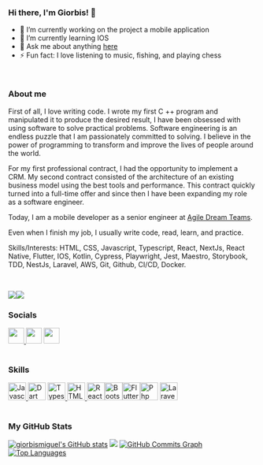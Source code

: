### Hi there, I'm Giorbis! 👋

- 🔭 I’m currently working on the project a mobile application
- 🌱 I’m currently learning IOS
- 💬 Ask me about anything [here](https://github.com/giorbismiguel/giorbismiguel/issues)
- ⚡ Fun fact: I love listening to music, fishing, and playing chess

<br />

### About me

First of all, I love writing code. I wrote my first C ++ program and manipulated it to produce the desired result, I have been obsessed with using software to solve practical problems. Software engineering is an endless puzzle that I am passionately committed to solving. I believe in the power of programming to transform and improve the lives of people around the world.

For my first professional contract, I had the opportunity to implement a CRM. My second contract consisted of the architecture of an existing business model using the best tools and performance. This contract quickly turned into a full-time offer and since then I have been expanding my role as a software engineer. 

Today, I am a mobile developer as a senior engineer at [Agile Dream Teams](https://www.linkedin.com/company/agiledreamteam/mycompany/verification/).

Even when I finish my job, I usually write code, read, learn, and practice.

Skills/Interests: HTML, CSS, Javascript, Typescript, React, NextJs, React Native, Flutter, IOS, Kotlin, Cypress, Playwright, Jest, Maestro, Storybook, TDD, NestJs, Laravel, AWS, Git, Github, CI/CD, Docker.

<br />

<a href="https://www.twitter.com/giorbismiguel" target="_blank" rel="noreferrer"><img src="https://img.shields.io/twitter/follow/giorbismiguel?logo=twitter&style=for-the-badge&color=0891b2&labelColor=1c1917" /></a><a href="https://www.github.com/giorbismiguel" target="_blank" rel="noreferrer"><img src="https://img.shields.io/github/followers/giorbismiguel?logo=github&style=for-the-badge&color=0891b2&labelColor=1c1917" /></a>


 ### Socials  
<p align="left"> 
<a href="https://clever-saha-b473a2.netlify.app/" target="_blank" rel="noreferrer">
  <img src="https://img.icons8.com/ultraviolet/22/000000/domain.png" width="32" height="32" />
</a> <a href="https://www.linkedin.com/in/giorbis-miguel-lori%C3%A9-montalvo-82446853/" target="_blank" rel="noreferrer"><img src="https://raw.githubusercontent.com/danielcranney/readme-generator/main/public/icons/socials/linkedin.svg" width="32" height="32" /></a> <a href="https://www.twitter.com/giorbismiguel" target="_blank" rel="noreferrer"><img src="https://raw.githubusercontent.com/danielcranney/readme-generator/main/public/icons/socials/twitter.svg" width="32" height="32" /></a> 


<br />
<br />

### Skills

<p align="left"> 
  <a href="https://developer.mozilla.org/en-US/docs/Web/JavaScript" target="_blank" rel="noreferrer">
    <img src="https://raw.githubusercontent.com/danielcranney/readme-generator/main/public/icons/skills/javascript-colored.svg" width="36" height="36" alt="Javascript" /></a><a href="https://dart.dev/" target="_blank" rel="noreferrer">
    <img src="https://raw.githubusercontent.com/danielcranney/readme-generator/main/public/icons/skills/dart-colored.svg" width="36" height="36" alt="Dart" /></a> <a href="https://www.typescriptlang.org/" target="_blank" rel="noreferrer"><img src="https://raw.githubusercontent.com/danielcranney/readme-generator/main/public/icons/skills/typescript-colored.svg" width="36" height="36" alt="Typescript" />
</a><a href="https://developer.mozilla.org/en-US/docs/Glossary/HTML5" target="_blank" rel="noreferrer"><img       src="https://raw.githubusercontent.com/danielcranney/readme-generator/main/public/icons/skills/html5-colored.svg" width="36" height="36" alt="HTML5" /></a><a href="https://reactjs.org/" target="_blank" rel="noreferrer">
  <img src="https://raw.githubusercontent.com/danielcranney/readme-generator/main/public/icons/skills/react-colored.svg" width="36" height="36" alt="React"/></a><a href="https://getbootstrap.com/" target="_blank" rel="noreferrer"><img src="https://raw.githubusercontent.com/danielcranney/readme-generator/main/public/icons/skills/bootstrap-colored.svg" width="36" height="36" alt="Bootstrap" /></a><a href="https://flutter.dev/" target="_blank" rel="noreferrer"><img src="https://raw.githubusercontent.com/danielcranney/readme-generator/main/public/icons/skills/flutter-colored.svg" width="36" height="36" alt="Flutter" /></a><a href="https://www.php.net/" target="_blank" rel="noreferrer"><img src="https://raw.githubusercontent.com/danielcranney/readme-generator/main/public/icons/skills/php.svg" width="36" height="36" alt="Php" /></a> <a href="https://laravel.com/" target="_blank" rel="noreferrer"><img src="https://raw.githubusercontent.com/danielcranney/readme-generator/main/public/icons/skills/laravel.svg" width="36" height="36" alt="Laravel" /></a>

 <br />
<br />

### My GitHub Stats
<a href="http://www.github.com/giorbismiguel"><img src="https://github-readme-stats.vercel.app/api?username=giorbismiguel&show_icons=true&hide=&count_private=true&title_color=3382ed&text_color=ffffff&icon_color=0891b2&bg_color=1c1917&hide_border=true&show_icons=true" alt="giorbismiguel's GitHub stats" /></a>
<a href="http://www.github.com/giorbismiguel"><img src="https://github-readme-streak-stats.herokuapp.com/?user=giorbismiguel&stroke=ffffff&background=1c1917&ring=3382ed&fire=3382ed&currStreakNum=ffffff&currStreakLabel=3382ed&sideNums=ffffff&sideLabels=ffffff&dates=ffffff&hide_border=true" /></a>
<a href="http://www.github.com/giorbismiguel"><img src="https://activity-graph.herokuapp.com/graph?username=giorbismiguel&bg_color=1c1917&color=ffffff&line=0891b2&point=ffffff&area_color=1c1917&area=true&hide_border=true&custom_title=GitHub%20Commits%20Graph" alt="GitHub Commits Graph" /></a>
<a href="https://github.com/giorbismiguel" align="left"><img src="https://github-readme-stats.vercel.app/api/top-langs/?username=giorbismiguel&langs_count=10&title_color=3382ed&text_color=ffffff&icon_color=0891b2&bg_color=1c1917&hide_border=true&locale=en&custom_title=Top%20%Languages" alt="Top Languages" /></a>

[website]:https://clever-saha-b473a2.netlify.app
[linkedin]:https://www.linkedin.com/in/giorbis-miguel-lori%C3%A9-montalvo-82446853
[twitter]:https://twitter.com/giorbismiguel
[facebook]:https://www.facebook.com/giorbis
